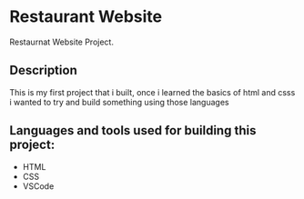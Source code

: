 # Restaurant Website

Restaurnat Website Project.

## Description

This is my  first project that i built, once i learned the basics of html and csss i wanted to try and build something using those languages
## Languages and tools used for building this project:
- HTML
- CSS 
- VSCode
